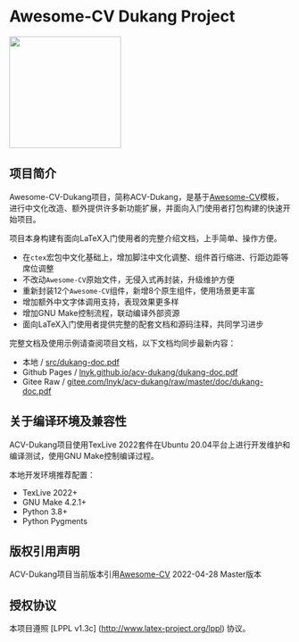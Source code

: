 # Awesome-CV Dukang Project
<img src="https://lnyk.github.io/acv-dukang/dukang-logo.png" width="200px" height="200px" align="center" />

## 项目简介
Awesome-CV-Dukang项目，简称ACV-Dukang，是基于[Awesome-CV](https://github.com/posquit0/Awesome-CV)模板，进行中文化改造、额外提供许多新功能扩展，并面向入门使用者打包构建的快速开始项目。

项目本身构建有面向LaTeX入门使用者的完整介绍文档，上手简单、操作方便。

-   在`ctex`宏包中文化基础上，增加脚注中文化调整、组件首行缩进、行距边距等席位调整
-   不改动`Awesome-CV`原始文件，无侵入式再封装，升级维护方便
-   重新封装12个`Awesome-CV`组件，新增8个原生组件，使用场景更丰富
-   增加额外中文字体调用支持，表现效果更多样
-   增加GNU Make控制流程，联动编译外部资源
-   面向LaTeX入门使用者提供完整的配套文档和源码注释，共同学习进步

完整文档及使用示例请查阅项目文档，以下文档均同步最新内容：

-   本地 / [src/dukang-doc.pdf](doc/dukang-doc.pdf)
-   Github Pages / [lnyk.github.io/acv-dukang/dukang-doc.pdf](https://lnyk.github.io/acv-dukang/dukang-doc.pdf)
-   Gitee Raw / [gitee.com/lnyk/acv-dukang/raw/master/doc/dukang-doc.pdf](https://gitee.com/lnyk/acv-dukang/raw/master/doc/dukang-doc.pdf)

## 关于编译环境及兼容性
ACV-Dukang项目使用TexLive 2022套件在Ubuntu 20.04平台上进行开发维护和编译测试，使用GNU Make控制编译过程。

本地开发环境推荐配置：

-   TexLive 2022+
-   GNU Make 4.2.1+
-   Python 3.8+
-   Python Pygments

## 版权引用声明
ACV-Dukang项目当前版本引用[Awesome-CV](https://github.com/posquit0/Awesome-CV) 2022-04-28 Master版本

## 授权协议
本项目遵照 [LPPL v1.3c] (http://www.latex-project.org/lppl) 协议。
